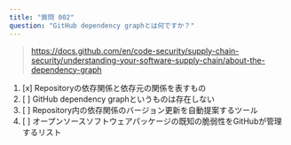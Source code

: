 ```yaml
---
title: "質問 002"
question: "GitHub dependency graphとは何ですか？"
---
```


> https://docs.github.com/en/code-security/supply-chain-security/understanding-your-software-supply-chain/about-the-dependency-graph
1. [x] Repositoryの依存関係と依存元の関係を表すもの
1. [ ] GitHub dependency graphというものは存在しない
1. [ ] Repository内の依存関係のバージョン更新を自動提案するツール
1. [ ] オープンソースソフトウェアパッケージの既知の脆弱性をGitHubが管理するリスト